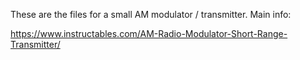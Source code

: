 These are the files for a small 
AM modulator / transmitter.
Main info:

https://www.instructables.com/AM-Radio-Modulator-Short-Range-Transmitter/

